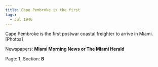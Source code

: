 ```yaml
---  
title: Cape Pembroke is the first  
tags:  
  - Jul 1946  
---  
```

  
Cape Pembroke is the first postwar coastal freighter to arrive in Miami. [Photos]  
  
Newspapers: **Miami Morning News or The Miami Herald**  
  
Page: **1**, Section: **B** 
